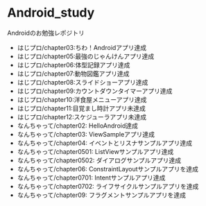 # Android_study
Androidのお勉強レポジトリ  
- はじプロ/chapter03:ちわ！Androidアプリ達成
- はじプロ/chapter05:最強のじゃんけんアプリ達成
- はじプロ/chapter06:体型記録アプリ達成
- はじプロ/chapter07:動物図鑑アプリ達成
- はじプロ/chapter08:スライドショーアプリ達成
- はじプロ/chapter09:カウントダウンタイマーアプリ達成
- はじプロ/chapter10:洋食屋メニューアプリ達成
- はじプロ/chapter11:目覚まし時計アプリ未達成
- はじプロ/chapter12:スケジューラアプリ未達成
- なんちゃって/chapter02: HelloAndroid達成
- なんちゃって/chapter03: ViewSampleアプリ達成
- なんちゃって/chapter04: イベントとリスナサンプルアプリ達成
- なんちゃって/chapter0501: ListViewサンプルアプリ達成
- なんちゃって/chapter0502: ダイアログサンプルアプリ達成
- なんちゃって/chapter06: ConstraintLayoutサンプルアプリを達成
- なんちゃって/chapter0701: Intentサンプルアプリ達成
- なんちゃって/chapter0702: ライフサイクルサンプルアプリを達成
- なんちゃって/chapter09: フラグメントサンプルアプリを達成
